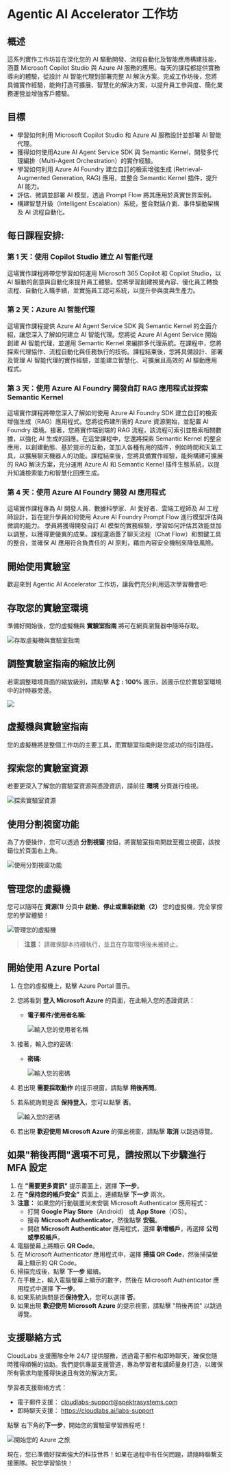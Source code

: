 # Agentic AI Accelerator 工作坊

## 概述
這系列實作工作坊旨在深化您的 AI 驅動開發、流程自動化及智能應用構建技能，涵蓋 Microsoft Copilot Studio 與 Azure AI 服務的應用。每天的課程都提供實務導向的體驗，從設計 AI 智能代理到部署完整 AI 解決方案。完成工作坊後，您將具備實作經驗，能夠打造可擴展、智慧化的解決方案，以提升員工參與度、簡化業務運營並增強客戶體驗。

## 目標
- 學習如何利用 Microsoft Copilot Studio 和 Azure AI 服務設計並部署 AI 智能代理。
- 獲得如何使用Azure AI Agent Service SDK 與 Semantic Kernel，開發多代理編排（Multi-Agent Orchestration）的實作經驗。
- 學習如何利用 Azure AI Foundry 建立自訂的檢索增強生成 (Retrieval-Augmented Generation, RAG) 應用，並整合 Semantic Kernel 插件，提升 AI 能力。
- 評估、微調並部署 AI 模型，透過 Prompt Flow 將其應用於真實世界案例。
- 構建智慧升級（Intelligent Escalation）系統，整合對話介面、事件驅動架構及 AI 流程自動化。

## 每日課程安排:

### 第 1 天：使用 Copilot Studio 建立 AI 智能代理
這場實作課程將帶您學習如何運用 Microsoft 365 Copilot 和 Copilot Studio，以 AI 驅動的創意與自動化來提升員工體驗。您將學習創建視覺內容、優化員工轉換流程、自動化入職手續，並實施員工認可系統，以提升參與度與生產力。

### 第 2 天：Azure AI 智能代理
這場實作課程提供 Azure AI Agent Service SDK 與 Semantic Kernel 的全面介紹，讓您深入了解如何建立 AI 智能代理。您將從 Azure AI Agent Service 開始創建 AI 智能代理，並運用 Semantic Kernel 來編排多代理系統。在課程中，您將探索代理協作、流程自動化與任務執行的技術。課程結束後，您將具備設計、部署及管理 AI 智能代理的實作經驗，並能建立智慧化、可擴展且高效的 AI 驅動應用程式。

### 第 3 天：使用 Azure AI Foundry 開發自訂 RAG 應用程式並探索 Semantic Kernel
這場實作課程將帶您深入了解如何使用 Azure AI Foundry SDK 建立自訂的檢索增強生成（RAG）應用程式。您將從佈建所需的 Azure 資源開始，並配置 AI Foundry 環境。接著，您將實作端到端的 RAG 流程，該流程可索引並檢索相關數據，以強化 AI 生成的回應。在這堂課程中，您還將探索 Semantic Kernel 的整合應用，以創建動態、基於提示的互動，並加入各種有用的插件，例如時間和天氣工具，以擴展聊天機器人的功能。課程結束後，您將具備實作經驗，能夠構建可擴展的 RAG 解決方案，充分運用 Azure AI 和 Semantic Kernel 插件生態系統，以提升知識檢索能力和智慧化回應生成。

### 第 4 天：使用 Azure AI Foundry 開發 AI 應用程式
這場實作課程專為 AI 開發人員、數據科學家、AI 愛好者、雲端工程師及 AI 工程師設計，旨在提升學員如何使用 Azure AI Foundry Prompt Flow 進行模型評估與微調的能力。
學員將獲得開發自訂 AI 模型的實務經驗，學習如何評估其效能並加以調整，以獲得更優異的成果。課程還涵蓋了聊天流程（Chat Flow）和關鍵工具的整合，並確保 AI 應用符合負責任的 AI 原則，藉由內容安全機制來降低風險。

<!-- ### 第 5 天：智慧升級系統（Smart Escalation System）提升對話式支援
在這項挑戰中，您將使用基於 Chainlit 的應用程式，該應用程式運用 Dapr 的「發布-訂閱」訊息機制（Publish-Subscribe Messaging）來管理透過 AI 智能代理進行的客戶服務升級流程。
此解決方案整合 Azure 服務，包括 OpenAI、Cosmos DB 和 Service Bus，以提供智慧化且可擴展的互動。當 AI 智能代理無法解決使用者詢問時，系統將透過 Logic Apps 將問題升級至人工客服，並發送批准電子郵件，以進一步採取行動。
這場實作課程展示了如何將對話式介面、事件驅動架構（Event-Driven Architecture）以及 AI 驅動流程（AI-Powered Workflows）結合，從而提升客戶支援體驗。  -->

## 開始使用實驗室

歡迎來到 Agentic AI Accelerator 工作坊，讓我們充分利用這次學習機會吧:

## 存取您的實驗室環境

準備好開始後，您的虛擬機與 **實驗室指南** 將可在網頁瀏覽器中隨時存取。

![存取虛擬機與實驗室指南](./media/LabVMChiTrad.png)

## 調整實驗室指南的縮放比例

若需調整環境頁面的縮放級別，請點擊 **A↕ : 100%** 圖示，該圖示位於實驗室環境中的計時器旁邊。

![](Day-2-Azure-AI-Agents/media/agg2.png)

## 虛擬機與實驗室指南

您的虛擬機將是整個工作坊的主要工具，而實驗室指南則是您成功的指引路徑。

## 探索您的實驗室資源

若要更深入了解您的實驗室資源與憑證資訊，請前往 **環境** 分頁進行檢視。

![探索實驗室資源](Day-2-Azure-AI-Agents/media/agg3-1.png)

## 使用分割視窗功能

為了方便操作，您可以透過 **分割視窗** 按鈕，將實驗室指南開啟至獨立視窗，該按鈕位於頁面右上角。

![使用分割視窗功能](Day-2-Azure-AI-Agents/media/agg4-1.png)

## 管理您的虛擬機

您可以隨時在 **資源(1)** 分頁中 **啟動、停止或重新啟動（2）** 您的虛擬機，完全掌控您的學習體驗！

![管理您的虛擬機](Day-2-Azure-AI-Agents/media/agg5-1.png)

<!-- ## 延長實驗室時長

1. 若要延長實驗室的使用時間，請點擊 **沙漏（Hourglass）** 圖示，該圖示位於實驗室環境的右上角。

    ![管理您的虛擬機](Day-2-Azure-AI-Agents/media/gext.png)

    >**注意：** 當實驗室剩餘時間僅 10 分鐘時，您才會看到 **沙漏** 圖示。

2. - 點擊 **OK** 以延長您的實驗室時間。

   ![管理您的虛擬機](Day-2-Azure-AI-Agents/media/gext2.png)

3. 若您未在實驗室即將結束前延長時長，系統將彈出提示視窗，讓您選擇是否延長。點擊 **OK** 以繼續。-->

> **注意：** 請確保腳本持續執行，並且在存取環境後未被終止。

## 開始使用 Azure Portal

1. 在您的虛擬機上，點擊 Azure Portal 圖示。

2. 您將看到 **登入 Microsoft Azure** 的頁面，在此輸入您的憑證資訊：

   - **電子郵件/使用者名稱:** <inject key="AzureAdUserEmail"></inject>

     ![輸入您的使用者名稱](Day-2-Azure-AI-Agents/media/gt-5-1.png)

3. 接著，輸入您的密碼:

   - **密碼:** <inject key="AzureAdUserPassword"></inject>

     ![輸入您的密碼](Day-2-Azure-AI-Agents/media/gt-4-1.png)

4. 若出現 **需要採取動作** 的提示視窗，請點擊 **稍後再問**。
5. 若系統詢問是否 **保持登入**，您可以點擊 **否**。

   ![輸入您的密碼](Day-2-Azure-AI-Agents/media/gt-4-2.png)

6. 若出現 **歡迎使用 Microsoft Azure** 的彈出視窗，請點擊 **取消** 以跳過導覽。

## 如果"稍後再問"選項不可見，請按照以下步驟進行 MFA 設定

1. 在 **"需要更多資訊"** 提示畫面上，選擇 **下一步**。
2. 在 **"保持您的帳戶安全"** 頁面上，連續點擊 **下一步** 兩次。
3. **注意：** 如果您的行動裝置尚未安裝 Microsoft Authenticator 應用程式：
   - 打開 **Google Play Store**（Android） 或 **App Store**（iOS）。
   - 搜尋 **Microsoft Authenticator**，然後點擊 **安裝**。
   - 開啟 **Microsoft Authenticator** 應用程式，選擇 **新增帳戶**，再選擇 **公司或學校帳戶**。
4. 電腦螢幕上將顯示 **QR Code**。
5. 在 Microsoft Authenticator 應用程式中，選擇 **掃描 QR Code**，然後掃描螢幕上顯示的 QR Code。
6. 掃描完成後，點擊 **下一步** 繼續。
7. 在手機上，輸入電腦螢幕上顯示的數字，然後在 Microsoft Authenticator 應用程式中選擇 **下一步**。
8. 如果系統詢問是否**保持登入**，您可以選擇 **否**。
9. 如果出現 **歡迎使用 Microsoft Azure** 的提示視窗，請點擊 "稍後再說" 以跳過導覽。

## 支援聯絡方式
CloudLabs 支援團隊全年 24/7 提供服務，透過電子郵件和即時聊天，確保您隨時獲得順暢的協助。我們提供專屬支援管道，專為學習者和講師量身打造，以確保所有需求均能獲得快速且有效的解決方案。

學習者支援聯絡方式：
- 電子郵件支援： [cloudlabs-support@spektrasystems.com](mailto:cloudlabs-support@spektrasystems.com)
- 即時聊天支援： https://cloudlabs.ai/labs-support

點擊 右下角的**下一步**，開始您的實驗室學習旅程吧！

![開始您的 Azure 之旅](Day-2-Azure-AI-Agents/media/agg6-1.png)

現在，您已準備好探索強大的科技世界！如果在過程中有任何問題，請隨時聯繫支援團隊。祝您學習愉快！
